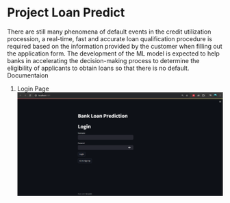 # Project Loan Predict
There are still many phenomena of default events in the credit utilization procession, a real-time, fast and accurate loan qualification procedure is required based on the information provided by the customer when filling out the application form. The development of the ML model is expected to help banks in accelerating the decision-making process to determine the eligibility of applicants to obtain loans so that there is no default.
Documentaion
1. Login Page
   ![alt text](pict/Login.png?raw=true)
